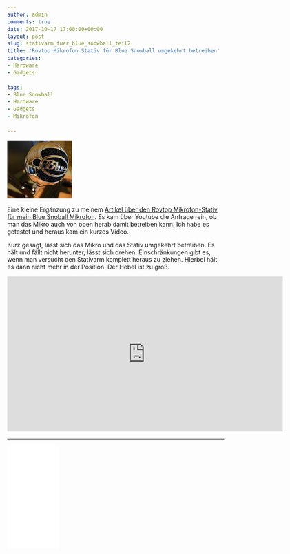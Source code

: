 ```yaml
---
author: admin
comments: true
date: 2017-10-17 17:00:00+00:00
layout: post
slug: stativarm_fuer_blue_snowball_teil2
title: 'Rovtop Mikrofon Stativ für Blue Snowball umgekehrt betreiben'
categories:
- Hardware
- Gadgets

tags:
- Blue Snowball
- Hardware
- Gadgets
- Mikrofon

---
```

<img src="/assets/uploads/2017/7/stativ_logo.jpg" class="imagelogo">

Eine kleine Ergänzung zu meinem [Artikel über den Rovtop Mikrofon-Stativ für mein Blue Snoball Mikrofon](https://andydunkel.net/hardware/gadgets/2017/07/04/stativarm_fuer_blue_snowball.html). Es kam über Youtube die Anfrage rein, ob man das Mikro auch von oben herab damit betreiben kann. Ich habe es getestet und heraus kam ein kurzes Video.

<!--more-->

Kurz gesagt, lässt sich das Mikro und das Stativ umgekehrt betreiben. Es hält und fällt nicht herunter, lässt sich drehen. Einschränkungen gibt es, wenn man versucht den Stativarm komplett heraus zu ziehen. Hierbei hält es dann nicht mehr in der Position. Der Hebel ist zu groß.

<iframe width="640" height="360" src="https://www.youtube.com/embed/6Nr-kdnQLRw" frameborder="0" allowfullscreen></iframe>

<br>

<hr>

<iframe style="width:120px;height:240px;" marginwidth="0" marginheight="0" scrolling="no" frameborder="0" src="//ws-eu.amazon-adsystem.com/widgets/q?ServiceVersion=20070822&OneJS=1&Operation=GetAdHtml&MarketPlace=DE&source=ss&ref=as_ss_li_til&ad_type=product_link&tracking_id=ekiwide0b-21&marketplace=amazon&region=DE&placement=B01N2U8REH&asins=B01N2U8REH&linkId=819b6596c1e0f43e87699ee1a51cde29&show_border=true&link_opens_in_new_window=true"></iframe>
